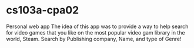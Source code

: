 # cs103a-cpa02
Personal web app
The idea of this app was to provide a way to help search for video games that you like on the most popular video gam library in the world, Steam. Search by Publishing company, Name, and type of Genre!